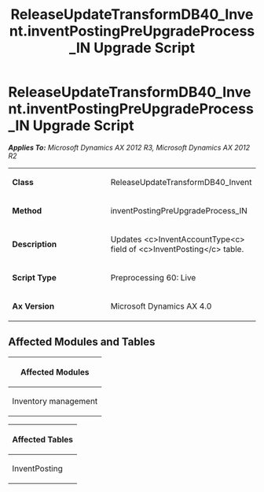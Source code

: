 ﻿---
title: ReleaseUpdateTransformDB40_Invent.inventPostingPreUpgradeProcess_IN Upgrade Script
TOCTitle: ReleaseUpdateTransformDB40_Invent.inventPostingPreUpgradeProcess_IN Upgrade Script
ms:assetid: b6ac0690-e972-30cb-4c07-135815e73899
ms:mtpsurl: https://msdn.microsoft.com/en-us/library/JJ737025(v=AX.60)
ms:contentKeyID: 49710707
ms.date: 05/18/2015
mtps_version: v=AX.60
---

# ReleaseUpdateTransformDB40\_Invent.inventPostingPreUpgradeProcess\_IN Upgrade Script 


_**Applies To:** Microsoft Dynamics AX 2012 R3, Microsoft Dynamics AX 2012 R2_

<table>
<colgroup>
<col style="width: 50%" />
<col style="width: 50%" />
</colgroup>
<tbody>
<tr class="odd">
<td><p><strong>Class</strong></p></td>
<td><p>ReleaseUpdateTransformDB40_Invent</p></td>
</tr>
<tr class="even">
<td><p><strong>Method</strong></p></td>
<td><p>inventPostingPreUpgradeProcess_IN</p></td>
</tr>
<tr class="odd">
<td><p><strong>Description</strong></p></td>
<td><p>Updates &lt;c&gt;InventAccountType&lt;c&gt; field of &lt;c&gt;InventPosting&lt;/c&gt; table.</p></td>
</tr>
<tr class="even">
<td><p><strong>Script Type</strong></p></td>
<td><p>Preprocessing 60: Live</p></td>
</tr>
<tr class="odd">
<td><p><strong>Ax Version</strong></p></td>
<td><p>Microsoft Dynamics AX 4.0</p></td>
</tr>
</tbody>
</table>


## Affected Modules and Tables

<table>
<colgroup>
<col style="width: 100%" />
</colgroup>
<thead>
<tr class="header">
<th><p>Affected Modules</p></th>
</tr>
</thead>
<tbody>
<tr class="odd">
<td><p>Inventory management</p></td>
</tr>
</tbody>
</table>


<table>
<colgroup>
<col style="width: 100%" />
</colgroup>
<thead>
<tr class="header">
<th><p>Affected Tables</p></th>
</tr>
</thead>
<tbody>
<tr class="odd">
<td><p>InventPosting</p></td>
</tr>
</tbody>
</table>

  


